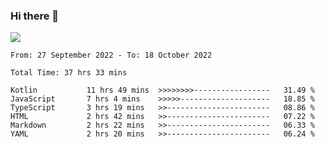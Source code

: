 ### Hi there 👋

<!--<a href="https://github.com/search?o=desc&q=author%3Abushiyi&s=committer-date&type=Commits">-->
<!--    <img align="center" height = "178" src="https://github-readme-stats.vercel.app/api?username=bushiyi&count_private=true&show_icons=true&theme=noctis_minimus&hide=contribs&include_all_commits=true" />-->
<!--</a>-->
<!--<a href="https://github.com/bushiyi?tab=repositories">-->
<!--    <img align="center" height = "178" src="https://github-readme-stats.vercel.app/api/top-langs/?username=bushiyi&count_private=true&theme=noctis_minimus" />-->
<!--</a>-->
 
<!-- [![Ashutosh's github activity graph](https://activity-graph.herokuapp.com/graph?username=bushiyi&theme=react&bg_color=1B2932&point=698B69&line=698B69)](https://github.com/ashutosh00710/github-readme-activity-graph)
 -->


![](https://raw.githubusercontent.com/bushiyi/bushiyi/master/assets/github-contribution-grid-snake.svg)

<!--START_SECTION:waka-->

```text
From: 27 September 2022 - To: 18 October 2022

Total Time: 37 hrs 33 mins

Kotlin           11 hrs 49 mins  >>>>>>>>-----------------   31.49 %
JavaScript       7 hrs 4 mins    >>>>>--------------------   18.85 %
TypeScript       3 hrs 19 mins   >>-----------------------   08.86 %
HTML             2 hrs 42 mins   >>-----------------------   07.22 %
Markdown         2 hrs 22 mins   >>-----------------------   06.33 %
YAML             2 hrs 20 mins   >>-----------------------   06.24 %
```

<!--END_SECTION:waka-->

